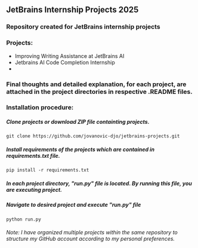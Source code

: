 ## JetBrains Internship Projects 2025

### Repository created for JetBrains internship projects
### Projects:
- Improving Writing Assistance at JetBrains AI
- Jetbrains AI Code Completion Internship
- 
### Final thoughts and detailed explanation, for each project, are attached in the project directories in respective .README files.

### Installation procedure:
##### Clone projects or download ZIP file containting projects.
`git clone https://github.com/jovanovic-djo/jetbrains-projects.git`

##### Install requirements of the projects which are contained in requirements.txt file.
`pip install -r requirements.txt`

##### In each project directory, "run.py" file is located. By running this file, you are executing project.
##### Navigate to desired project and execute "run.py" file
`python run.py`


###### Note: I have organized multiple projects within the same repository to structure my GitHub account according to my personal preferences.
